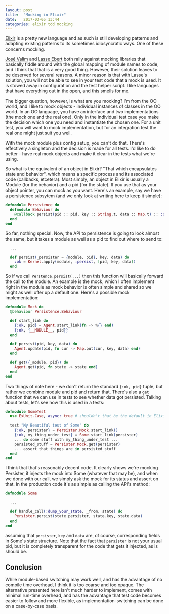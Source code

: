 ```yaml
---
layout: post
title:  "Mocking in Elixir"
date:   2017-03-05 13:44
categories: elixir tdd mocking
---
```

[Elixir](http://elixir-lang.org) is a pretty new language and as such is
still developing patterns and adapting existing patterns to its sometimes
idiosyncratic ways. One of these concerns mocking.

[José Valim](http://blog.plataformatec.com.br/2015/10/mocks-and-explicit-contracts/)
and [Lasse Ebert](https://medium.com/@lasseebert/mocks-in-elixir-7204f8cc9d0f#.u0v24e397)
both rally against mocking libraries that basically fiddle around with the global
mapping of module names to code, and I think that that is a very good thing. However,
their solution leaves to be deserved for several reasons. A minor reason is that with
Lasse's solution, you will not be able to see in your test code that a mock is used. It
is stowed away in configuration and the test helper script. I like languages that
have everything out in the open, and this smells for me.

The bigger question, however, is what are you mocking? I'm from the OO world, and I like
to mock objects - individual instances of classes in the OO world. In an OO language,
you have an interface and two implementations (the mock one and the real one). Only in
the individual test case you make the decision which one you need and instantiate the
chosen one. For a unit test, you will want to mock implementation, but for an integration
test the real one might just suit you well.

With the mock module plus config setup, you can't do that. There's effectively a singleton
and the decision is made for all tests. I'd like to do better - have real mock objects and
make it clear in the tests what we're using.

So what is the equivalent of an object in Elixir? "That which encapsulates state and behavior",
which means a specific process and its associated code (callbacks, etcetera). Most simply,
an object in Elixir is usually a Module (for the behavior) and a pid (for the state). If
you use that as your object pointer, you can mock as you want. Here's an example, say
we have a persistence subsytem (and we only look at writing here to keep it simple):

```elixir
defmodule Persistence do
  defmodule Behaviour do
    @callback persist(pid :: pid, key :: String.t, data :: Map.t) :: :ok
  end
end
```

So far, nothing special. Now, the API to persistence is going to look almost the same,
but it takes a module as well as a pid to find out where to send to:

```elixir
  ...

  def persist(_persister = {module, pid}, key, data) do
    :ok = Kernel.apply(module, :persist, [pid, key, data])
  end
```

So if we call `Perstence.persist(...)` then this function will basically forward the call
to the module. An example is the mock, which I often implement right in the module as mock
behavior is often simple and shared so we might as well offer up a default one. Here's a
possible mock implementation:

```elixir
defmodule Mock do
  @behaviour Persistence.Behaviour

  def start_link do
    {:ok, pid} = Agent.start_link(fn -> %{} end)
    {:ok, {__MODULE__, pid}}
  end

  def persist(pid, key, data) do
    Agent.update(pid, fn cur -> Map.put(cur, key, data) end)
  end

  def get({_module, pid}) do
    Agent.get(pid, fn state -> state end)
  end
end
````

Two things of note here - we don't return the standard `{:ok, pid}` tuple, but rather we combine
module and pid and return that. There's also a `get` function that we can use in tests to
see whether data got persisted. Talking about tests, let's see how this is used in a tests:

```elixir
defmodule SomeTest
  use ExUnit.Case, async: true # shouldn't that be the default in Elixir anyway?

  test "My Beautiful test of Some" do
    {:ok, persister} = Persister.Mock.start_link()
    {:ok, my_thing_under_test} = Some.start_link(persister)
    ... do some stuff with my_thing_under_test ...
    persisted_stuff = Persister.Mock.get(persister)
    ... assert that things are in persisted_stuff
  end
end
```

I think that that's reasonably decent code. It clearly shows we're mocking Persister, it
injects the mock into Some (whatever that may be), and when we done with our call, we
simply ask the mock for its status and assert on that. In the production code it's as
simple as calling the API's method:

```elixir
defmodule Some

  ...

  def handle_call(:dump_your_state, _from, state) do
    Persister.persist(state.persister, state.key, state.data)
  end
end
```

assuming that `persister`, `key` and `data` are, of course, corresponding fields in Some's
state structure. Note that the fact that `persister` is not your usual pid, but it is
completely transparent for the code that gets it injected, as is should be.

## Conclusion

While module-based switching may work well, and has the advantage of no compile time overhead,
I think it is too coarse and too opaque. The alternative presented here isn't much harder
to implement, comes with minimal run-time overhead, and has the advantage that test code
becomes easier to follow and more flexible, as implementation-switching can be done on a
case-by-case basis.
